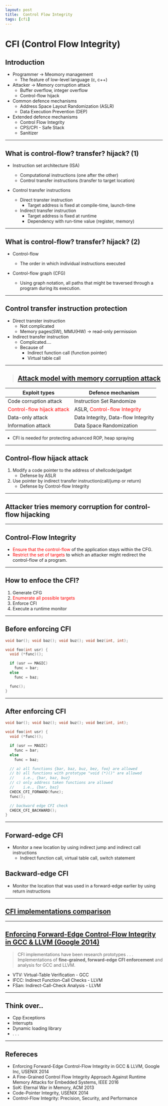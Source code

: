 ```yaml
---
layout: post
title:  Control Flow Integrity
tags: [cfi]
---
```


# CFI (Control Flow Integrity)

## Introduction
- Programmer -> Meomory management 
	- The feature of low-level language (c, c++)
- Attacker -> Memory corruption attack
	- Buffer overflow, integer overflow
	- Control-flow hijack
- Common defence mechanisms
	- Address Space Layout Randomization (ASLR)
	- Data Execution Prevention (DEP)
- Extended defence mechanisms
	- Control Flow Integrity
	- CPS/CPI - Safe Stack
	- Sanitizer

---

## What is control-flow? transfer? hijack? (1)
- Instruction set architecture (ISA)
	- Computational instructions (one after the other)
	- Control transfer instructions (transfer to target location)

- Control transfer instructions
	- Direct transter instruction
		- Target address is fixed at compile-time, launch-time
	- Indirect transfer instruction
		- Target address is fixed at runtime
		- Dependency with run-time value (register, memory)

---

## What is control-flow? transfer? hijack? (2)
- Control-flow
	- The order in which individual instructions executed

- Control-flow graph (CFG)
	- Using graph notation, all paths that might be traversed through a program during its execution.

---

## Control transfer instruction protection
- Direct transter instruction
	- Not complicated
	- Memory pages(SW), MMU(HW) -> read-only permission
- Indirect transfer instruction
	- Complicated....
	- Because of
		- Indirect function call (function pointer)
		- Virtual table call

---

>## [Attack model with memory corruption attack][1]

Exploit types | Defence mechanism
---|---
Code corruption attack | Instruction Set Randomize
<span style="color:red">Control-flow hijack attack</span> | ASLR, <span style="color:red">Control-flow Integrity</span>
Data-only attack | Data Integrity, Data-flow Integrity
Information attack | Data Space Randomization

- CFI is needed for protecting advanced ROP, heap spraying

[1]:https://people.eecs.berkeley.edu/~dawnsong/papers/Oakland13-SoK-CR.pdf

---

## Control-flow hijack attack
1. Modify a code pointer to the address of shellcode/gadget
	- Defense by ASLR
2. Use pointer by indirect transfer instruction(call/jump or return)
	- Defense by Control-flow Integrity

---

## Attacker tries memory corruption for control-flow hijacking

---

## Control-Flow Integrity
- <span style="color:red">Ensure that the control-flow</span> of the application stays within the CFG.
- <span style="color:red">Restrict the set of targets</span> to which an attacker might redirect the control-flow of a program.

---

## How to enfoce the CFI?

1. Generate CFG
2. <span style="color:red"> Enumerate all possible targets </span>
3. Enforce CFI
4. Execute a runtime monitor

---

## Before enforcing CFI

```cpp
void bar(); void baz(); void buz(); void bez(int, int);

void foo(int usr) {
  void (*func)();

  if (usr == MAGIC)
    func = bar;
  else
    func = baz;

  func();
}
```

---

## After enforcing CFI

```cpp
void bar(); void baz(); void buz(); void bez(int, int);

void foo(int usr) {
  void (*func)();

  if (usr == MAGIC)
    func = bar;
  else
    func = baz;

  // a) all functions {bar, baz, buz, bez, foo} are allowed
  // b) all functions with prototype "void (*)()" are allowed
  //    i.e., {bar, baz, buz}
  // c) only address taken functions are allowed
  //    i.e., {bar, baz}
  CHECK_CFI_FORWARD(func);
  func();

  // backward edge CFI check
  CHECK_CFI_BACKWARD();
}
```

---

## Forward-edge CFI
- Monitor a new location by using indirect jump and indirect call instructions
	- Indirect function call, virtual table call, switch statement

## Backward-edge CFI
- Monitor the location that was used in a forward-edge earlier by using return instructions

---

## [CFI implementations comparison][2]

[2]:https://nebelwelt.net/publications/files/17CSUR.pdf

---

## [Enforcing Forward-Edge Control-Flow Integrity in GCC & LLVM (Google 2014)][3]
> CFI implementations have been research prototypes . . .
> Implementations of **fine-grained, forward-edge CFI enforcement** and analysis for GCC and LLVM.

- VTV: Virtual-Table Verification - GCC
- IFCC: Indirect Function-Call Checks - LLVM
- FSan: Indirect-Call-Check Analysis - LLVM

[3]:https://static.googleusercontent.com/media/research.google.com/ko//pubs/archive/42808.pdf

---

## Think over..
- Cpp Exceptions
- Interrupts
- Dynamic loading library
- . . .
 
---

## Refereces
- Enforcing Forward-Edge Control-Flow Integrity in GCC & LLVM, Google Inc, USENIX 2014
- A Fine-Grained Control Flow Integrity Approach Against Runtime Memory Attacks for Embedded Systems, IEEE 2016
- SoK: Eternal War in Memory, ACM 2013
- Code-Pointer Integrity, USENIX 2014
- Control-Flow Integrity: Precision, Security, and Performance
